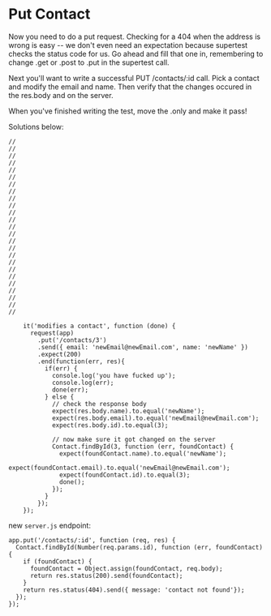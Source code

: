 # Put Contact

Now you need to do a put request.  Checking for a 404 when the address is wrong is easy -- we don't even need an expectation because supertest checks the status code for us.  Go ahead and fill that one in, remembering to change .get or .post to .put in the supertest call.

Next you'll want to write a successful PUT /contacts/:id call.  Pick a contact and modify the email and name.  Then verify that the changes occured in the res.body and on the server.

When you've finished writing the test, move the .only and make it pass!

Solutions below:
```
//
//
//
//
//
//
//
//
//
//
//
//
//
//
//
//
//
//
//
//
//
//
//
//
//

    it('modifies a contact', function (done) {
      request(app)
        .put('/contacts/3')
        .send({ email: 'newEmail@newEmail.com', name: 'newName' })
        .expect(200)
        .end(function(err, res){
          if(err) {
            console.log('you have fucked up');
            console.log(err);
            done(err);
          } else {
            // check the response body
            expect(res.body.name).to.equal('newName');
            expect(res.body.email).to.equal('newEmail@newEmail.com');
            expect(res.body.id).to.equal(3);
            
            // now make sure it got changed on the server
            Contact.findById(3, function (err, foundContact) {
              expect(foundContact.name).to.equal('newName');
              expect(foundContact.email).to.equal('newEmail@newEmail.com');
              expect(foundContact.id).to.equal(3);
              done();
            });
          }
        });
    });

```

new `server.js` endpoint:
```
app.put('/contacts/:id', function (req, res) {
  Contact.findById(Number(req.params.id), function (err, foundContact) {
    if (foundContact) {
      foundContact = Object.assign(foundContact, req.body);
      return res.status(200).send(foundContact);
    }
    return res.status(404).send({ message: 'contact not found'});
  });
});

```